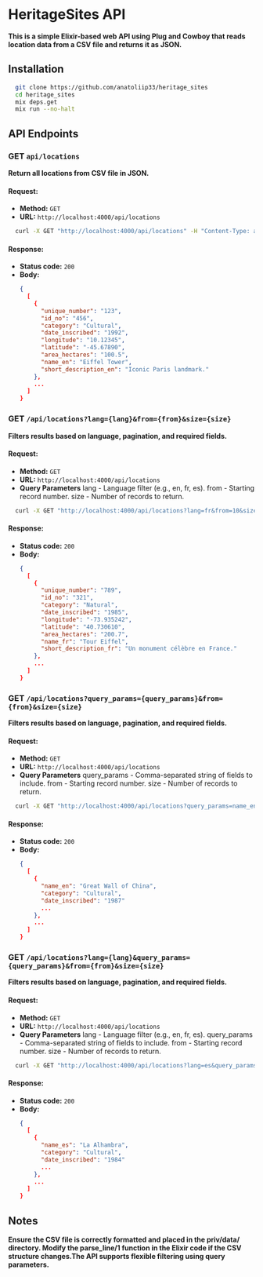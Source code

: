 # HeritageSites API

**This is a simple Elixir-based web API using Plug and Cowboy that reads location data from a CSV file and returns it as JSON.**

## Installation

```bash
  git clone https://github.com/anatoliip33/heritage_sites
  cd heritage_sites
  mix deps.get
  mix run --no-halt
```

## API Endpoints  

### GET `api/locations`
**Return all locations from CSV file in JSON.** 

#### Request:  
- **Method:** `GET`  
- **URL:** `http://localhost:4000/api/locations`  
```bash
  curl -X GET "http://localhost:4000/api/locations" -H "Content-Type: application/json"
```

#### Response:  
- **Status code:** `200`
- **Body:**  
  ```json
  {
    [
      {
        "unique_number": "123",
        "id_no": "456",
        "category": "Cultural",
        "date_inscribed": "1992",
        "longitude": "10.12345",
        "latitude": "-45.67890",
        "area_hectares": "100.5",
        "name_en": "Eiffel Tower",
        "short_description_en": "Iconic Paris landmark."
      },
      ...
    ]
  }

### GET `/api/locations?lang={lang}&from={from}&size={size}`
**Filters results based on language, pagination, and required fields.** 

#### Request:  
- **Method:** `GET`  
- **URL:** `http://localhost:4000/api/locations`
- **Query Parameters**
  lang - Language filter (e.g., en, fr, es).
  from - Starting record number.
  size - Number of records to return.  
```bash
  curl -X GET "http://localhost:4000/api/locations?lang=fr&from=10&size=5" -H "Content-Type: application/json"
```

#### Response:  
- **Status code:** `200`
- **Body:**  
  ```json
  {
    [
      {
        "unique_number": "789",
        "id_no": "321",
        "category": "Natural",
        "date_inscribed": "1985",
        "longitude": "-73.935242",
        "latitude": "40.730610",
        "area_hectares": "200.7",
        "name_fr": "Tour Eiffel",
        "short_description_fr": "Un monument célèbre en France."
      },
      ...
    ]
  }

### GET `/api/locations?query_params={query_params}&from={from}&size={size}`
**Filters results based on language, pagination, and required fields.** 

#### Request:  
- **Method:** `GET`  
- **URL:** `http://localhost:4000/api/locations`
- **Query Parameters**
  query_params - Comma-separated string of fields to include.
  from - Starting record number.
  size - Number of records to return.  
```bash
  curl -X GET "http://localhost:4000/api/locations?query_params=name_en,category,date_inscribed&from=5&size=10" -H "Content-Type: application/json"
```

#### Response:  
- **Status code:** `200`
- **Body:**  
  ```json
  {
    [
      {
        "name_en": "Great Wall of China",
        "category": "Cultural",
        "date_inscribed": "1987"
        ...
      },
      ...
    ]
  }    

### GET `/api/locations?lang={lang}&query_params={query_params}&from={from}&size={size}`
**Filters results based on language, pagination, and required fields.** 

#### Request:  
- **Method:** `GET`  
- **URL:** `http://localhost:4000/api/locations`
- **Query Parameters**
  lang - Language filter (e.g., en, fr, es).
  query_params - Comma-separated string of fields to include.
  from - Starting record number.
  size - Number of records to return.  
```bash
  curl -X GET "http://localhost:4000/api/locations?lang=es&query_params=name_es,category,date_inscribed&from=2&size=3" -H "Content-Type: application/json"
```

#### Response:  
- **Status code:** `200`
- **Body:**  
  ```json
  {
    [
      {
        "name_es": "La Alhambra",
        "category": "Cultural",
        "date_inscribed": "1984"
        ...
      },
      ...
    ]
  } 

## Notes
**Ensure the CSV file is correctly formatted and placed in the priv/data/ directory. Modify the parse_line/1 function in the Elixir code if the CSV structure changes.The API supports flexible filtering using query parameters.** 